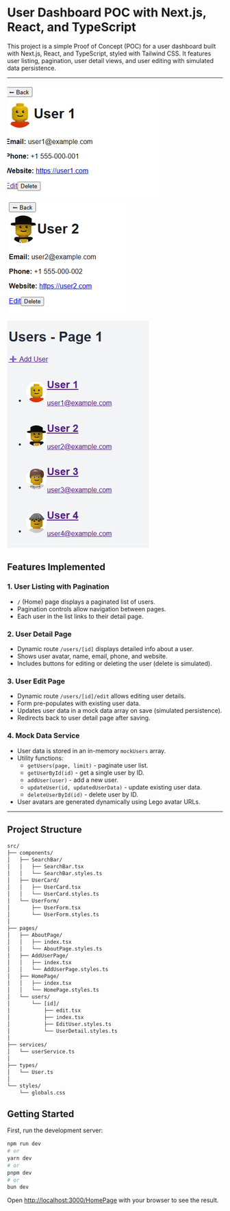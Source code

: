 # User Dashboard POC with Next.js, React, and TypeScript

This project is a simple Proof of Concept (POC) for a user dashboard built with Next.js, React, and TypeScript, styled with Tailwind CSS. It features user listing, pagination, user detail views, and user editing with simulated data persistence.

---

![User Dashboard Screenshot](public/PrintScreen_User.png) ![User Dashboard Screenshot](public/PrintScreen_User2.png)

![User Dashboard Screenshot](public/PrintScreen_PagePrincipal.png)

## Features Implemented

### 1. User Listing with Pagination

- `/` (Home) page displays a paginated list of users.
- Pagination controls allow navigation between pages.
- Each user in the list links to their detail page.

### 2. User Detail Page

- Dynamic route `/users/[id]` displays detailed info about a user.
- Shows user avatar, name, email, phone, and website.
- Includes buttons for editing or deleting the user (delete is simulated).

### 3. User Edit Page

- Dynamic route `/users/[id]/edit` allows editing user details.
- Form pre-populates with existing user data.
- Updates user data in a mock data array on save (simulated persistence).
- Redirects back to user detail page after saving.

### 4. Mock Data Service

- User data is stored in an in-memory `mockUsers` array.
- Utility functions:
  - `getUsers(page, limit)` - paginate user list.
  - `getUserById(id)` - get a single user by ID.
  - `addUser(user)` - add a new user.
  - `updateUser(id, updatedUserData)` - update existing user data.
  - `deleteUserById(id)` - delete user by ID.
- User avatars are generated dynamically using Lego avatar URLs.

---

## Project Structure

```
src/
├── components/
│   ├── SearchBar/
│   │   ├── SearchBar.tsx
│   │   └── SearchBar.styles.ts
│   ├── UserCard/
│   │   ├── UserCard.tsx
│   │   └── UserCard.styles.ts
│   └── UserForm/
│       ├── UserForm.tsx
│       └── UserForm.styles.ts
│
├── pages/
│   ├── AboutPage/
│   │   ├── index.tsx
│   │   └── AboutPage.styles.ts
│   ├── AddUserPage/
│   │   ├── index.tsx
│   │   └── AddUserPage.styles.ts
│   ├── HomePage/
│   │   ├── index.tsx
│   │   └── HomePage.styles.ts
│   └── users/
│       └── [id]/
│           ├── edit.tsx
│           ├── index.tsx
│           ├── EditUser.styles.ts
│           └── UserDetail.styles.ts
│
├── services/
│   └── userService.ts
│
├── types/
│   └── User.ts
│
└── styles/
    └── globals.css

````

## Getting Started

First, run the development server:

```bash
npm run dev
# or
yarn dev
# or
pnpm dev
# or
bun dev
```

Open [http://localhost:3000/HomePage](http://localhost:3000/HomePage) with your browser to see the result.
